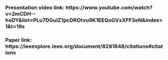 <h3>Presentation video link: https://www.youtube.com/watch?v=2mCDH--hoDY&list=PLu7DGuIZ1pcDROtvu9K1EEQsGVxXFF3eN&index=1&t=19s</h3>

<h3>Paper link: https://ieeexplore.ieee.org/document/8281848/citations#citations</h3>
